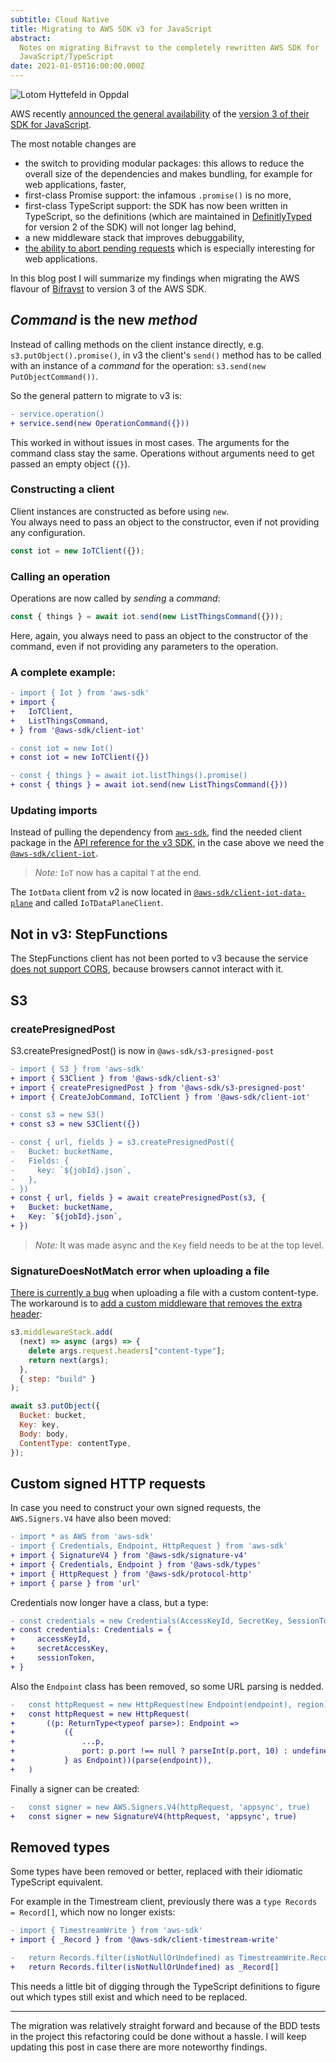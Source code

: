 ```yaml
---
subtitle: Cloud Native
title: Migrating to AWS SDK v3 for JavaScript
abstract:
  Notes on migrating Bifravst to the completely rewritten AWS SDK for
  JavaScript/TypeScript
date: 2021-01-05T16:00:00.000Z
---
```


![Lotom Hyttefeld in Oppdal](https://live.staticflickr.com/65535/50799019551_aa1996a4cc_o_d.jpg)

AWS recently
[announced the general availability](https://aws.amazon.com/blogs/developer/modular-aws-sdk-for-javascript-is-now-generally-available/)
of the
[version 3 of their SDK for JavaScript](https://github.com/aws/aws-sdk-js-v3).

The most notable changes are

- the switch to providing modular packages: this allows to reduce the overall
  size of the dependencies and makes bundling, for example for web applications,
  faster,
- first-class Promise support: the infamous `.promise()` is no more,
- first-class TypeScript support: the SDK has now been written in TypeScript, so
  the definitions (which are maintained in
  [DefinitlyTyped](https://github.com/DefinitelyTyped/DefinitelyTyped) for
  version 2 of the SDK) will not longer lag behind,
- a new middleware stack that improves debuggability,
- [the ability to abort pending requests](https://aws.amazon.com/blogs/developer/abortcontroller-in-modular-aws-sdk-for-javascript/)
  which is especially interesting for web applications.

In this blog post I will summarize my findings when migrating the AWS flavour of
[Bifravst](https://github.com/bifravst/) to version 3 of the AWS SDK.

## _Command_ is the new _method_

Instead of calling methods on the client instance directly, e.g.
`s3.putObject().promise()`, in v3 the client's `send()` method has to be called
with an instance of a _command_ for the operation:
`s3.send(new PutObjectCommand())`.

So the general pattern to migrate to v3 is:

```diff
- service.operation()
+ service.send(new OperationCommand({}))
```

This worked in without issues in most cases. The arguments for the command class
stay the same. Operations without arguments need to get passed an empty object
(`{}`).

### Constructing a client

Client instances are constructed as before using `new`.  
You always need to pass an object to the constructor, even if not providing any
configuration.

```typescript
const iot = new IoTClient({});
```

### Calling an operation

Operations are now called by _sending_ a _command_:

```typescript
const { things } = await iot.send(new ListThingsCommand({}));
```

Here, again, you always need to pass an object to the constructor of the
command, even if not providing any parameters to the operation.

### A complete example:

```diff
- import { Iot } from 'aws-sdk'
+ import {
+ 	IoTClient,
+ 	ListThingsCommand,
+ } from '@aws-sdk/client-iot'

- const iot = new Iot()
+ const iot = new IoTClient({})

- const { things } = await iot.listThings().promise()
+ const { things } = await iot.send(new ListThingsCommand({}))
```

### Updating imports

Instead of pulling the dependency from
[`aws-sdk`](https://www.npmjs.com/package/aws-sdk), find the needed client
package in the
[API reference for the v3 SDK](https://docs.aws.amazon.com/AWSJavaScriptSDK/v3/latest/),
in the case above we need the
[`@aws-sdk/client-iot`](https://www.npmjs.com/package/@aws-sdk/client-iot).

> _Note:_ `IoT` now has a capital `T` at the end.

The `IotData` client from v2 is now located in
[`@aws-sdk/client-iot-data-plane`](https://www.npmjs.com/package/@aws-sdk/client-iot-data-plane)
and called `IoTDataPlaneClient`.

## Not in v3: StepFunctions

The StepFunctions client has not been ported to v3 because the service
[does not support CORS](https://github.com/aws/aws-sdk-js-v3/issues/1162),
because browsers cannot interact with it.

## S3

### createPresignedPost

S3.createPresignedPost() is now in `@aws-sdk/s3-presigned-post`

```diff
- import { S3 } from 'aws-sdk'
+ import { S3Client } from '@aws-sdk/client-s3'
+ import { createPresignedPost } from '@aws-sdk/s3-presigned-post'
+ import { CreateJobCommand, IoTClient } from '@aws-sdk/client-iot'

- const s3 = new S3()
+ const s3 = new S3Client({})

- const { url, fields } = s3.createPresignedPost({
-   Bucket: bucketName,
-   Fields: {
-     key: `${jobId}.json`,
-   },
- })
+ const { url, fields } = await createPresignedPost(s3, {
+   Bucket: bucketName,
+   Key: `${jobId}.json`,
+ })
```

> _Note:_ It was made async and the `Key` field needs to be at the top level.

### SignatureDoesNotMatch error when uploading a file

[There is currently a bug](https://github.com/aws/aws-sdk-js-v3/issues/1800)
when uploading a file with a custom content-type. The workaround is to
[add a custom middleware that removes the extra header](https://github.com/aws/aws-sdk-js-v3/issues/1800#issuecomment-749459712):

```javascript
s3.middlewareStack.add(
  (next) => async (args) => {
    delete args.request.headers["content-type"];
    return next(args);
  },
  { step: "build" }
);

await s3.putObject({
  Bucket: bucket,
  Key: key,
  Body: body,
  ContentType: contentType,
});
```

## Custom signed HTTP requests

In case you need to construct your own signed requests, the `AWS.Signers.V4`
have also been moved:

```diff
- import * as AWS from 'aws-sdk'
- import { Credentials, Endpoint, HttpRequest } from 'aws-sdk'
+ import { SignatureV4 } from '@aws-sdk/signature-v4'
+ import { Credentials, Endpoint } from '@aws-sdk/types'
+ import { HttpRequest } from '@aws-sdk/protocol-http'
+ import { parse } from 'url'
```

Credentials now longer have a class, but a type:

```diff
- const credentials = new Credentials(AccessKeyId, SecretKey, SessionToken)
+ const credentials: Credentials = {
+	  accessKeyId,
+	  secretAccessKey,
+	  sessionToken,
+ }
```

Also the `Endpoint` class has been removed, so some URL parsing is nedded.

```diff
-	const httpRequest = new HttpRequest(new Endpoint(endpoint), region)
+	const httpRequest = new HttpRequest(
+		((p: ReturnType<typeof parse>): Endpoint =>
+			({
+				...p,
+				port: p.port !== null ? parseInt(p.port, 10) : undefined,
+			} as Endpoint))(parse(endpoint)),
+	)
```

Finally a signer can be created:

```diff
-	const signer = new AWS.Signers.V4(httpRequest, 'appsync', true)
+	const signer = new SignatureV4(httpRequest, 'appsync', true)
```

## Removed types

Some types have been removed or better, replaced with their idiomatic TypeScript
equivalent.

For example in the Timestream client, previously there was a
`type Records = Record[]`, which now no longer exists:

```diff
- import { TimestreamWrite } from 'aws-sdk'
+ import { _Record } from '@aws-sdk/client-timestream-write'

-	return Records.filter(isNotNullOrUndefined) as TimestreamWrite.Records
+	return Records.filter(isNotNullOrUndefined) as _Record[]
```

This needs a little bit of digging through the TypeScript definitions to figure
out which types still exist and which need to be replaced.

---

The migration was relatively straight forward and because of the BDD tests in
the project this refactoring could be done without a hassle. I will keep
updating this post in case there are more noteworthy findings.
